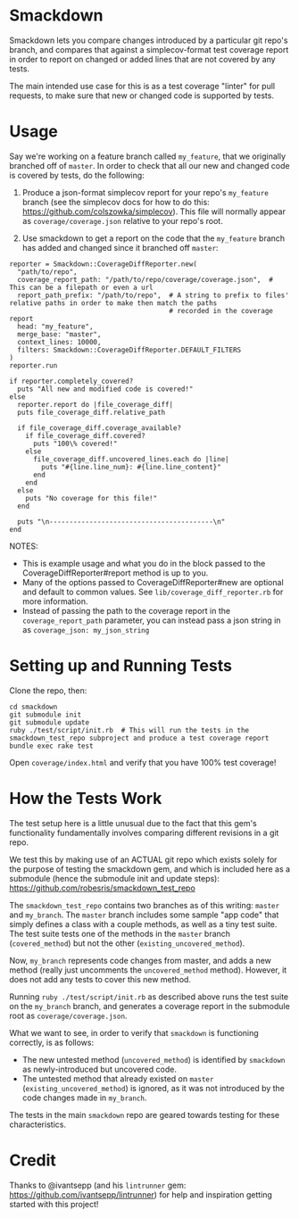 Smackdown
=========

Smackdown lets you compare changes introduced by a particular git repo's branch, and compares that against a
simplecov-format test coverage report in order to report on changed or added lines that are not covered by any tests.

The main intended use case for this is as a test coverage "linter" for pull requests, to make sure that new or changed
code is supported by tests.


Usage
=====

Say we're working on a feature branch called `my_feature`, that we originally branched off of `master`.  In order
to check that all our new and changed code is covered by tests, do the following:

1) Produce a json-format simplecov report for your repo's `my_feature` branch (see the simplecov docs for how to do this: https://github.com/colszowka/simplecov).  This file will normally appear as `coverage/coverage.json` relative to your repo's
root.

2) Use smackdown to get a report on the code that the `my_feature` branch has added and changed since it branched off `master`:

```
reporter = Smackdown::CoverageDiffReporter.new(
  "path/to/repo",
  coverage_report_path: "/path/to/repo/coverage/coverage.json",  # This can be a filepath or even a url
  report_path_prefix: "/path/to/repo",  # A string to prefix to files' relative paths in order to make then match the paths
                                        # recorded in the coverage report
  head: "my_feature",
  merge_base: "master",
  context_lines: 10000,
  filters: Smackdown::CoverageDiffReporter.DEFAULT_FILTERS
)
reporter.run

if reporter.completely_covered?
  puts "All new and modified code is covered!"
else
  reporter.report do |file_coverage_diff|
  puts file_coverage_diff.relative_path

  if file_coverage_diff.coverage_available?
    if file_coverage_diff.covered?
      puts "100\% covered!"
    else
      file_coverage_diff.uncovered_lines.each do |line|
        puts "#{line.line_num}: #{line.line_content}"
      end
    end
  else
    puts "No coverage for this file!"
  end

  puts "\n-----------------------------------------\n"
end
```

NOTES:
- This is example usage and what you do in the block passed to the CoverageDiffReporter#report method is up to you.
- Many of the options passed to CoverageDiffReporter#new are optional and default to common values.  See `lib/coverage_diff_reporter.rb` for more information.
- Instead of passing the path to the coverage report in the `coverage_report_path` parameter, you can instead pass a json
  string in as `coverage_json: my_json_string`


Setting up and Running Tests
============================

Clone the repo, then:

```
cd smackdown
git submodule init
git submodule update
ruby ./test/script/init.rb  # This will run the tests in the smackdown_test_repo subproject and produce a test coverage report
bundle exec rake test
```

Open `coverage/index.html` and verify that you have 100% test coverage!


How the Tests Work
==================

The test setup here is a little unusual due to the fact that this gem's functionality fundamentally involves comparing 
different revisions in a git repo.

We test this by making use of an ACTUAL git repo which exists solely for the purpose of testing the smackdown gem, and
which is included here as a submodule (hence the submodule init and update steps): https://github.com/robesris/smackdown_test_repo

The `smackdown_test_repo` contains two branches as of this writing: `master` and `my_branch`.  The `master` branch includes
some sample "app code" that simply defines a class with a couple methods, as well as a tiny test suite.  The test suite tests
one of the methods in the `master` branch (`covered_method`) but not the other (`existing_uncovered_method`).

Now, `my_branch` represents code changes from master, and adds a new method (really just uncomments the `uncovered_method`
method).  However, it does not add any tests to cover this new method.

Running `ruby ./test/script/init.rb` as described above runs the test suite on the `my_branch` branch, and generates a
coverage report in the submodule root as `coverage/coverage.json`.

What we want to see, in order to verify that `smackdown` is functioning correctly, is as follows:
- The new untested method (`uncovered_method`) is identified by `smackdown` as newly-introduced but uncovered code.
- The untested method that already existed on `master` (`existing_uncovered_method`) is ignored, as it was not introduced by
  the code changes made in `my_branch`.

The tests in the main `smackdown` repo are geared towards testing for these characteristics.


Credit
======

Thanks to @ivantsepp (and his `lintrunner` gem: https://github.com/ivantsepp/lintrunner) for help and inspiration
getting started with this project!
